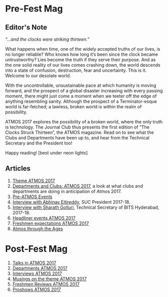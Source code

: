<!-- TITLE: Atmos 2017 Magazines-->
<!-- SUBTITLE: Journal Club's special publication on ATMOS 2017. -->

# Pre-Fest Mag
## Editor's Note
*“...and the clocks were striking thirteen.”*

What happens when time, one of the widely accepted truths of our lives, is no longer reliable? Who knows how long it’s been since the clock became untrustworthy? Lies become the truth if they serve their purpose. And as the one solid reality of our lives comes crashing down, the world descends into a state of confusion, destruction, fear and uncertainty. This is it. Welcome to our desolate world.

With the uncontrollable, unsustainable pace at which humanity is moving forward, and the prospect of a global disaster increasing with every passing moment, there might just come a moment when we teeter off the edge of anything resembling sanity. Although the prospect of a Terminator-esque world is far-fetched; a lawless, broken world is within the realm of possibility.

ATMOS 2017 explores the possibility of a broken world, where the only truth is technology. The Journal Club thus presents the first edition of “The Clocks Struck Thirteen”, the ATMOS magazine. Read on to see what the Clubs and Departments have been up to, and hear from the Technical Secretary and the President too!

Happy reading!
[best under neon lights]

## Articles
1. [Theme ATMOS 2017](/news/fests/atmos-17/themes)
2. [Departments and Clubs: ATMOS 2017](/news/fests/atmos-17/dept-club-work), a look at what clubs and departments are doing in anticipation of Atmos 2017.
3. [Pre-ATMOS Events](/news/fests/atmos-17/pre-atmos)
4. [Interview with Abhinav Eitireddy](/news/fests/atmos-17/president-interview), SUC President 2017-18.
5. [Interview with Sharath Golluri](/news/fests/atmos-17/techsec-interview), Technical Secretary of BITS Hyderabad, 2017-18.
6. [Headliner events ATMOS 2017](/news/fests/atmos-17/events)
7. [Freshmen expectations ATMOS 2017](/news/fests/atmos-17/expectations)
8. [Atmos through the Ages](/news/fests/atmos-17/atmos-over-time)

# Post-Fest Mag
1. [Talks in ATMOS 2017](/news/fests/atmos-17/talks)
2. [Departments ATMOS 2017](/news/fests/atmos-17/depts)
3. [Interviews ATMOS 2017](/news/fests/atmos-17/interview)
4. [Musings on the theme ATMOS 2017](/news/fests/atmos-17/theme)
5. [ Freshmen Reviews ATMOS 2017](/news/fests/atmos-17/reviews)
6. [Proshows ATMOS 2017](/news/fests/atmos-17/proshows)

